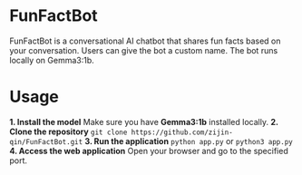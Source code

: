 # FunFactBot
FunFactBot is a conversational AI chatbot that shares fun facts based on your conversation. Users can give the bot a custom name. The bot runs locally on Gemma3:1b.

# Usage
**1. Install the model**
  Make sure you have **Gemma3:1b** installed locally.
**2. Clone the repository**
  `git clone https://github.com/zijin-qin/FunFactBot.git`
**3. Run the application**
  `python app.py` or `python3 app.py`
**4. Access the web application**
  Open your browser and go to the specified port.
